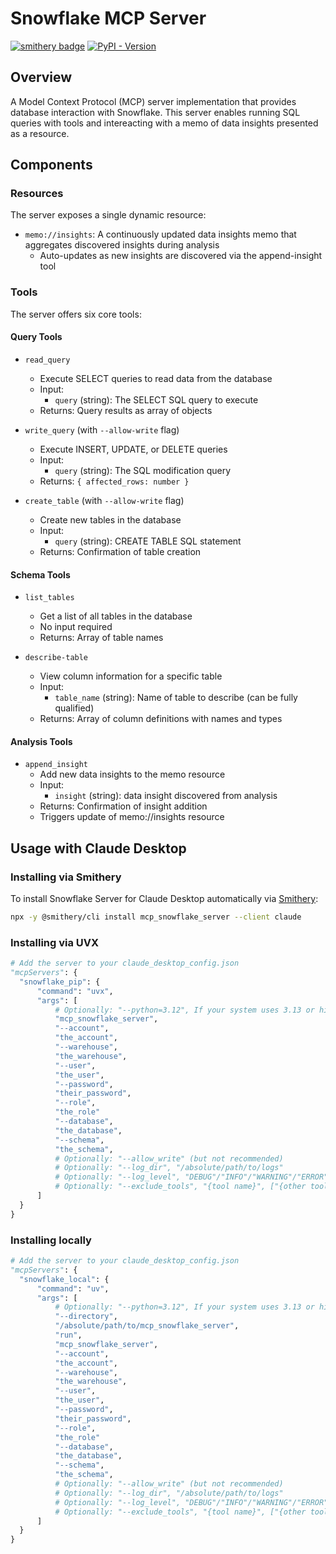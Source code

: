 # Snowflake MCP Server

[![smithery badge](https://smithery.ai/badge/mcp_snowflake_server)](https://smithery.ai/server/mcp_snowflake_server) [![PyPI - Version](https://img.shields.io/pypi/dm/mcp-snowflake-server?color&logo=pypi&logoColor=white&label=PyPI%20downloads)](https://pypi.org/project/mcp-snowflake-server/)


## Overview
A Model Context Protocol (MCP) server implementation that provides database interaction with Snowflake. This server enables running SQL queries with tools and intereacting with a memo of data insights presented as a resource.

## Components

### Resources
The server exposes a single dynamic resource:
- `memo://insights`: A continuously updated data insights memo that aggregates discovered insights during analysis
  - Auto-updates as new insights are discovered via the append-insight tool

### Tools
The server offers six core tools:

#### Query Tools
- `read_query`
   - Execute SELECT queries to read data from the database
   - Input:
     - `query` (string): The SELECT SQL query to execute
   - Returns: Query results as array of objects

- `write_query` (with `--allow-write` flag)
   - Execute INSERT, UPDATE, or DELETE queries
   - Input:
     - `query` (string): The SQL modification query
   - Returns: `{ affected_rows: number }`

- `create_table` (with `--allow-write` flag)
   - Create new tables in the database
   - Input:
     - `query` (string): CREATE TABLE SQL statement
   - Returns: Confirmation of table creation

#### Schema Tools
- `list_tables`
   - Get a list of all tables in the database
   - No input required
   - Returns: Array of table names

- `describe-table`
   - View column information for a specific table
   - Input:
     - `table_name` (string): Name of table to describe (can be fully qualified)
   - Returns: Array of column definitions with names and types

#### Analysis Tools
- `append_insight`
   - Add new data insights to the memo resource
   - Input:
     - `insight` (string): data insight discovered from analysis
   - Returns: Confirmation of insight addition
   - Triggers update of memo://insights resource


## Usage with Claude Desktop

### Installing via Smithery

To install Snowflake Server for Claude Desktop automatically via [Smithery](https://smithery.ai/server/mcp_snowflake_server):

```bash
npx -y @smithery/cli install mcp_snowflake_server --client claude
```

### Installing via UVX

```python
# Add the server to your claude_desktop_config.json
"mcpServers": {
  "snowflake_pip": {
      "command": "uvx",
      "args": [
          # Optionally: "--python=3.12", If your system uses 3.13 or higher by default (Snowflake requires <=3.12)
          "mcp_snowflake_server",
          "--account",
          "the_account",
          "--warehouse",
          "the_warehouse",
          "--user",
          "the_user",
          "--password",
          "their_password",
          "--role",
          "the_role"
          "--database",
          "the_database",
          "--schema",
          "the_schema",
          # Optionally: "--allow_write" (but not recommended)
          # Optionally: "--log_dir", "/absolute/path/to/logs"
          # Optionally: "--log_level", "DEBUG"/"INFO"/"WARNING"/"ERROR"/"CRITICAL"
          # Optionally: "--exclude_tools", "{tool name}", ["{other tool name}"]
      ]
  }
}
```

### Installing locally
```python
# Add the server to your claude_desktop_config.json
"mcpServers": {
  "snowflake_local": {
      "command": "uv",
      "args": [
          # Optionally: "--python=3.12", If your system uses 3.13 or higher by default (Snowflake requires <=3.12)
          "--directory",
          "/absolute/path/to/mcp_snowflake_server",
          "run",
          "mcp_snowflake_server",
          "--account",
          "the_account",
          "--warehouse",
          "the_warehouse",
          "--user",
          "the_user",
          "--password",
          "their_password",
          "--role",
          "the_role"
          "--database",
          "the_database",
          "--schema",
          "the_schema",
          # Optionally: "--allow_write" (but not recommended)
          # Optionally: "--log_dir", "/absolute/path/to/logs"
          # Optionally: "--log_level", "DEBUG"/"INFO"/"WARNING"/"ERROR"/"CRITICAL"
          # Optionally: "--exclude_tools", "{tool name}", ["{other tool name}"]
      ]
  }
}
```
